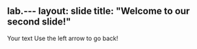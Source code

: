 
lab.---
layout: slide
title: "Welcome to our second slide!"
---
Your text
Use the left arrow to go back!
